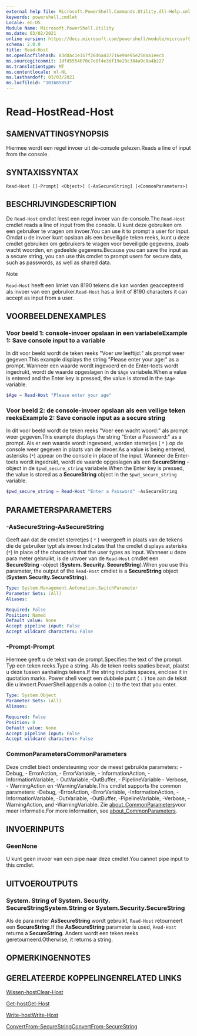 ```yaml
---
external help file: Microsoft.PowerShell.Commands.Utility.dll-Help.xml
keywords: powershell,cmdlet
Locale: en-US
Module Name: Microsoft.PowerShell.Utility
ms.date: 03/02/2021
online version: https://docs.microsoft.com/powershell/module/microsoft.powershell.utility/read-host?view=powershell-5.1&WT.mc_id=ps-gethelp
schema: 2.0.0
title: Read-Host
ms.openlocfilehash: 83ddac1e157f26d6a437716e9ae95e258aa1eecb
ms.sourcegitcommit: 1dfd5554b70c7e8f4e3df19e29c384a9c0a4b227
ms.translationtype: MT
ms.contentlocale: nl-NL
ms.lasthandoff: 03/03/2021
ms.locfileid: "101685853"
---
```

# <span data-ttu-id="14607-103">Read-Host</span><span class="sxs-lookup"><span data-stu-id="14607-103">Read-Host</span></span>

## <span data-ttu-id="14607-104">SAMENVATTING</span><span class="sxs-lookup"><span data-stu-id="14607-104">SYNOPSIS</span></span>
<span data-ttu-id="14607-105">Hiermee wordt een regel invoer uit de-console gelezen.</span><span class="sxs-lookup"><span data-stu-id="14607-105">Reads a line of input from the console.</span></span>

## <span data-ttu-id="14607-106">SYNTAXIS</span><span class="sxs-lookup"><span data-stu-id="14607-106">SYNTAX</span></span>

```
Read-Host [[-Prompt] <Object>] [-AsSecureString] [<CommonParameters>]
```

## <span data-ttu-id="14607-107">BESCHRIJVING</span><span class="sxs-lookup"><span data-stu-id="14607-107">DESCRIPTION</span></span>

<span data-ttu-id="14607-108">De `Read-Host` cmdlet leest een regel invoer van de-console.</span><span class="sxs-lookup"><span data-stu-id="14607-108">The `Read-Host` cmdlet reads a line of input from the console.</span></span> <span data-ttu-id="14607-109">U kunt deze gebruiken om een gebruiker te vragen om invoer.</span><span class="sxs-lookup"><span data-stu-id="14607-109">You can use it to prompt a user for input.</span></span> <span data-ttu-id="14607-110">Omdat u de invoer kunt opslaan als een beveiligde teken reeks, kunt u deze cmdlet gebruiken om gebruikers te vragen voor beveiligde gegevens, zoals wacht woorden, en gedeelde gegevens.</span><span class="sxs-lookup"><span data-stu-id="14607-110">Because you can save the input as a secure string, you can use this cmdlet to prompt users for secure data, such as passwords, as well as shared data.</span></span>

> [!NOTE]
> <span data-ttu-id="14607-111">`Read-Host` heeft een limiet van 8190 tekens die kan worden geaccepteerd als invoer van een gebruiker.</span><span class="sxs-lookup"><span data-stu-id="14607-111">`Read-Host` has a limit of 8190 characters it can accept as input from a user.</span></span>

## <span data-ttu-id="14607-112">VOORBEELDEN</span><span class="sxs-lookup"><span data-stu-id="14607-112">EXAMPLES</span></span>

### <span data-ttu-id="14607-113">Voor beeld 1: console-invoer opslaan in een variabele</span><span class="sxs-lookup"><span data-stu-id="14607-113">Example 1: Save console input to a variable</span></span>

<span data-ttu-id="14607-114">In dit voor beeld wordt de teken reeks "Voer uw leeftijd:" als prompt weer gegeven.</span><span class="sxs-lookup"><span data-stu-id="14607-114">This example displays the string "Please enter your age:" as a prompt.</span></span> <span data-ttu-id="14607-115">Wanneer een waarde wordt ingevoerd en de Enter-toets wordt ingedrukt, wordt de waarde opgeslagen in de `$Age` variabele.</span><span class="sxs-lookup"><span data-stu-id="14607-115">When a value is entered and the Enter key is pressed, the value is stored in the `$Age` variable.</span></span>

```powershell
$Age = Read-Host "Please enter your age"
```

### <span data-ttu-id="14607-116">Voor beeld 2: de console-invoer opslaan als een veilige teken reeks</span><span class="sxs-lookup"><span data-stu-id="14607-116">Example 2: Save console input as a secure string</span></span>

<span data-ttu-id="14607-117">In dit voor beeld wordt de teken reeks "Voer een wacht woord:" als prompt weer gegeven.</span><span class="sxs-lookup"><span data-stu-id="14607-117">This example displays the string "Enter a Password:" as a prompt.</span></span> <span data-ttu-id="14607-118">Als er een waarde wordt ingevoerd, worden sterretjes ( `*` ) op de console weer gegeven in plaats van de invoer.</span><span class="sxs-lookup"><span data-stu-id="14607-118">As a value is being entered, asterisks (`*`) appear on the console in place of the input.</span></span> <span data-ttu-id="14607-119">Wanneer de Enter-toets wordt ingedrukt, wordt de waarde opgeslagen als een **SecureString** -object in de `$pwd_secure_string` variabele.</span><span class="sxs-lookup"><span data-stu-id="14607-119">When the Enter key is pressed, the value is stored as a **SecureString** object in the `$pwd_secure_string` variable.</span></span>

```powershell
$pwd_secure_string = Read-Host "Enter a Password" -AsSecureString
```

## <span data-ttu-id="14607-120">PARAMETERS</span><span class="sxs-lookup"><span data-stu-id="14607-120">PARAMETERS</span></span>

### <span data-ttu-id="14607-121">-AsSecureString</span><span class="sxs-lookup"><span data-stu-id="14607-121">-AsSecureString</span></span>

<span data-ttu-id="14607-122">Geeft aan dat de cmdlet sterretjes ( `*` ) weergeeft in plaats van de tekens die de gebruiker typt als invoer.</span><span class="sxs-lookup"><span data-stu-id="14607-122">Indicates that the cmdlet displays asterisks (`*`) in place of the characters that the user types as input.</span></span> <span data-ttu-id="14607-123">Wanneer u deze para meter gebruikt, is de uitvoer van de `Read-Host` cmdlet een **SecureString** -object (**System. Security. SecureString**).</span><span class="sxs-lookup"><span data-stu-id="14607-123">When you use this parameter, the output of the `Read-Host` cmdlet is a **SecureString** object (**System.Security.SecureString**).</span></span>

```yaml
Type: System.Management.Automation.SwitchParameter
Parameter Sets: (All)
Aliases:

Required: False
Position: Named
Default value: None
Accept pipeline input: False
Accept wildcard characters: False
```

### <span data-ttu-id="14607-124">-Prompt</span><span class="sxs-lookup"><span data-stu-id="14607-124">-Prompt</span></span>

<span data-ttu-id="14607-125">Hiermee geeft u de tekst van de prompt.</span><span class="sxs-lookup"><span data-stu-id="14607-125">Specifies the text of the prompt.</span></span> <span data-ttu-id="14607-126">Typ een teken reeks.</span><span class="sxs-lookup"><span data-stu-id="14607-126">Type a string.</span></span> <span data-ttu-id="14607-127">Als de teken reeks spaties bevat, plaatst u deze tussen aanhalings tekens.</span><span class="sxs-lookup"><span data-stu-id="14607-127">If the string includes spaces, enclose it in quotation marks.</span></span> <span data-ttu-id="14607-128">Power shell voegt een dubbele punt ( `:` ) toe aan de tekst die u invoert.</span><span class="sxs-lookup"><span data-stu-id="14607-128">PowerShell appends a colon (`:`) to the text that you enter.</span></span>

```yaml
Type: System.Object
Parameter Sets: (All)
Aliases:

Required: False
Position: 0
Default value: None
Accept pipeline input: False
Accept wildcard characters: False
```

### <span data-ttu-id="14607-129">CommonParameters</span><span class="sxs-lookup"><span data-stu-id="14607-129">CommonParameters</span></span>

<span data-ttu-id="14607-130">Deze cmdlet biedt ondersteuning voor de meest gebruikte parameters: -Debug, - ErrorAction, - ErrorVariable, - InformationAction, -InformationVariable, - OutVariable,-OutBuffer, - PipelineVariable - Verbose, - WarningAction en -WarningVariable.</span><span class="sxs-lookup"><span data-stu-id="14607-130">This cmdlet supports the common parameters: -Debug, -ErrorAction, -ErrorVariable, -InformationAction, -InformationVariable, -OutVariable, -OutBuffer, -PipelineVariable, -Verbose, -WarningAction, and -WarningVariable.</span></span> <span data-ttu-id="14607-131">Zie [about_CommonParameters](https://go.microsoft.com/fwlink/?LinkID=113216)voor meer informatie.</span><span class="sxs-lookup"><span data-stu-id="14607-131">For more information, see [about_CommonParameters](https://go.microsoft.com/fwlink/?LinkID=113216).</span></span>

## <span data-ttu-id="14607-132">INVOER</span><span class="sxs-lookup"><span data-stu-id="14607-132">INPUTS</span></span>

### <span data-ttu-id="14607-133">Geen</span><span class="sxs-lookup"><span data-stu-id="14607-133">None</span></span>

<span data-ttu-id="14607-134">U kunt geen invoer van een pipe naar deze cmdlet.</span><span class="sxs-lookup"><span data-stu-id="14607-134">You cannot pipe input to this cmdlet.</span></span>

## <span data-ttu-id="14607-135">UITVOER</span><span class="sxs-lookup"><span data-stu-id="14607-135">OUTPUTS</span></span>

### <span data-ttu-id="14607-136">System. String of System. Security. SecureString</span><span class="sxs-lookup"><span data-stu-id="14607-136">System.String or System.Security.SecureString</span></span>

<span data-ttu-id="14607-137">Als de para meter **AsSecureString** wordt gebruikt, `Read-Host` retourneert een **SecureString**.</span><span class="sxs-lookup"><span data-stu-id="14607-137">If the **AsSecureString** parameter is used, `Read-Host` returns a **SecureString**.</span></span> <span data-ttu-id="14607-138">Anders wordt een teken reeks geretourneerd.</span><span class="sxs-lookup"><span data-stu-id="14607-138">Otherwise, it returns a string.</span></span>

## <span data-ttu-id="14607-139">OPMERKINGEN</span><span class="sxs-lookup"><span data-stu-id="14607-139">NOTES</span></span>

## <span data-ttu-id="14607-140">GERELATEERDE KOPPELINGEN</span><span class="sxs-lookup"><span data-stu-id="14607-140">RELATED LINKS</span></span>

[<span data-ttu-id="14607-141">Wissen-host</span><span class="sxs-lookup"><span data-stu-id="14607-141">Clear-Host</span></span>](../microsoft.powershell.core/clear-host.md)

[<span data-ttu-id="14607-142">Get-host</span><span class="sxs-lookup"><span data-stu-id="14607-142">Get-Host</span></span>](Get-Host.md)

[<span data-ttu-id="14607-143">Write-host</span><span class="sxs-lookup"><span data-stu-id="14607-143">Write-Host</span></span>](Write-Host.md)

[<span data-ttu-id="14607-144">ConvertFrom-SecureString</span><span class="sxs-lookup"><span data-stu-id="14607-144">ConvertFrom-SecureString</span></span>](../Microsoft.PowerShell.Security/ConvertFrom-SecureString.md)
